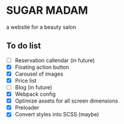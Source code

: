 # SUGAR MADAM

a website for a beauty salon

## To do list

- [ ] Reservation callendar (in future)
- [x] Floating action button
- [x] Carousel of images
- [x] Price list
- [ ] Blog (in future)
- [x] Webpack config
- [x] Optimize assets for all screen dimensions
- [x] Preloader
- [x] Convert styles into SCSS (maybe)
